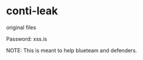 # conti-leak
original files


Password: xss.is


NOTE: This is meant to help blueteam and defenders.  
